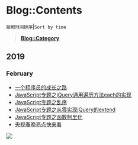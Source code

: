 # Blog::Contents
`按照时间排序`|`Sort by time`
> **[Blog::Category](category/)**

## 2019
### February
* [一个程序员的成长之路](2019/MgXZH4Scw6Lckg9C)
* [JavaScript专题之jQuery通用遍历方法each的实现](2019/Qs78QhEGFiM32IdR)
* [JavaScript专题之乱序](2019/L0JKxU7seBp5ojyV)
* [JavaScript专题之从零实现jQuery的extend](2019/QyRkrMZCL2A43LDZ)
* [JavaScript专题之函数柯里化](2019/t7folwF8cim1Fz1U)
* [央视春晚亮点快来看](2019/ZjMVtiJU8y888r9G)



![](https://cdn.jsdelivr.net/gh/vmlankub/www.arkf.xyz/white.png)

<script async src="//pagead2.googlesyndication.com/pagead/js/adsbygoogle.js"></script> <script> (adsbygoogle = window.adsbygoogle || []).push({ google_ad_client: "ca-pub-4161171709893056", enable_page_level_ads: true }); </script>
<!-- Global site tag (gtag.js) - Google Analytics -->
<script async src="https://www.googletagmanager.com/gtag/js?id=UA-116309064-2"></script>
<script>
  window.dataLayer = window.dataLayer || [];
  function gtag(){dataLayer.push(arguments);}
  gtag('js', new Date());
  gtag('config', 'UA-116309064-2');
</script>
